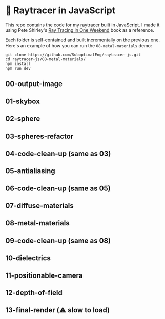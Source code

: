 # 🌄 Raytracer in JavaScript

This repo contains the code for my raytracer built in JavaScript. I made it using Pete Shirley's
[Ray Tracing in One Weekend](https://raytracing.github.io/books/RayTracingInOneWeekend.html) book as a reference.

Each folder is self-contained and built incrementally on the previous one. Here's an example of
how you can run the `08-metal-materials` demo:

```
git clone https://github.com/SuboptimalEng/raytracer-js.git
cd raytracer-js/08-metal-materials/
npm install
npm run dev
```

## 00-output-image

## 01-skybox

## 02-sphere

## 03-spheres-refactor

## 04-code-clean-up (same as 03)

## 05-antialiasing

## 06-code-clean-up (same as 05)

## 07-diffuse-materials

## 08-metal-materials

## 09-code-clean-up (same as 08)

## 10-dielectrics

## 11-positionable-camera

## 12-depth-of-field

## 13-final-render (⚠️ slow to load)
